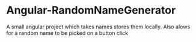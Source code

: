 # Angular-RandomNameGenerator
A small angular project which takes names stores them locally. Also alows for a random name to be picked on a button click
